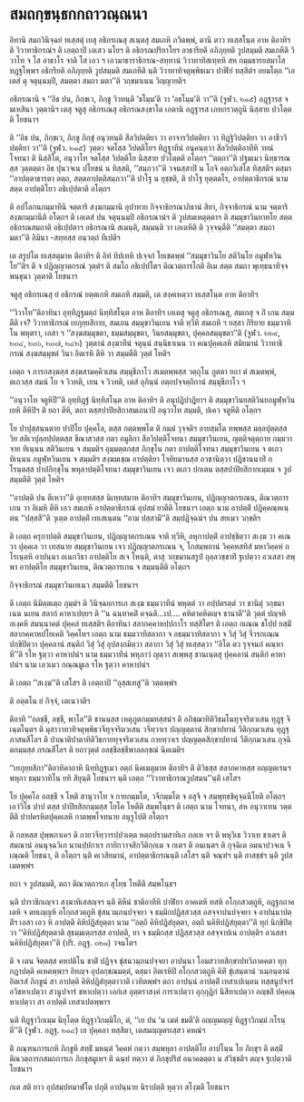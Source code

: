 <h1>สมถกฺขนฺธกกถาวณฺณนา</h1>
<p> อิทานิ สมถวินิจฺฉยํ ทเสฺสตุํ เยสุ อธิกรเณสุ สเนฺตสุ สมเถหิ ภวิตพฺพํ, ตานิ ตาว ทเสฺสโนฺต อาห ติอาทิฯ ติ วิวาทาธิกรณํฯ ติ เอตฺถาปิ เอเสว นโยฯ ติ อธิกรณปริยาโยฯ อาธารียติ อภิภุยฺยติ วูปสมฺมติ สมเถหีติ  วิวาโท จ โส อาธาโร จาติ  โส เอว ฯ เอวมาธาราธิกรณ-สทฺทานํ วิวาทาทิสเทฺทหิ สห กมฺมธารยสมาโส ทฎฺฐโพฺพฯ อธิกรียติ อภิภุยฺยติ วูปสมฺมติ สมเถหีติ นฺติ วิวาทาทิจตุพฺพิธเมว ปาฬิยํ ทสฺสิตํฯ อยมโตฺถ ‘‘เอเตสํ ตุ จตุนฺนมฺปิ, สมตฺตา สมถา มตา’’ติ วกฺขมาเนน วิญฺญายติฯ</p>


<p>  อธิกรณานิ จ ‘‘อิธ ปน, ภิกฺขเว, ภิกฺขู วิวทนฺติ ‘ธโมฺม’ติ วา ‘อธโมฺม’ติ วา’’ติ (จูฬว. ๒๑๕) อฎฺฐารส  จ มเหสินา วุตฺตานิฯ  เตสุ จตูสุ อธิกรเณสุ  อธิกรณสงฺขาโต เอตานิ อฎฺฐารส เภทกรวตฺถูนิ  นิสฺสาย ปวโตฺตติ โยชนาฯ</p>


<p> ติ ‘‘อิธ ปน, ภิกฺขเว, ภิกฺขู ภิกฺขุํ อนุวทนฺติ สีลวิปตฺติยา วา อาจารวิปตฺติยา วา  ทิฎฺฐิวิปตฺติยา วา อาชีววิปตฺติยา วา’’ติ (จูฬว. ๒๑๕) วุตฺตา จตโสฺส วิปตฺติโยฯ ทิฎฺฐาทีนํ อนุคนฺตฺวา สีลวิปตฺติอาทีหิ วทนํ โจทนา ติ นิสฺสิโต, อนุวาโท จตโสฺส วิปตฺติโย นิสฺสาย ปวโตฺตติ อโตฺถฯ ‘‘ตตฺถา’’ติ ปฐมเมว นิทฺธารณสฺส วุตฺตตฺตา อิธ ปุนวจเน ปโยชนํ น ทิสฺสติ, ‘‘สมฺภวา’’ติ วจนสฺสาปิ น โกจิ อตฺถวิเสโส ทิสฺสติฯ ตสฺมา ‘‘อาปตฺตาธารตา ตตฺถ, สตฺตอาปตฺติสมฺภวา’’ติ ปาโฐ น ยุชฺชติ, ติ ปาโฐ  ยุตฺตตโร,  อาปตฺตาธิกรณํ นาม  สตฺต อาปตฺติโยว อธิเปฺปตาติ อโตฺถฯ</p>


<p> ติ อปโลกนกมฺมาทีนิ จตฺตาริ สงฺฆกมฺมานิ อุปาทาย กิจฺจาธิกรณาภิธานํ สิยา, กิจฺจาธิกรณํ นาม จตฺตาริ สงฺฆกมฺมานีติ อโตฺถฯ ติ เอเตสํ ปน จตุนฺนมฺปิ อธิกรณานํฯ ติ วูปสมเหตุตฺตาฯ ติ สมฺมุขาวินยาทโย สตฺต อธิกรณสมถาติ อธิเปฺปตาฯ อธิกรณานิ สเมนฺติ, สมฺมนฺติ วา เอเตหีติ ติ วุจฺจนฺตีติ ‘‘สมตฺตา สมถา มตา’’ติ อิมินา -สทฺทสฺส อนฺวตฺถํ ทีเปติฯ</p>


<p> เต สรูปโต ทเสฺสตุมาห ติอาทิฯ ติ อิทํ ทิปเทหิ ปเจฺจกํ โยเชตพฺพํ ‘‘สมฺมุขาวินโย สติวินโย อมูฬฺหวินโย’’ติฯ ติ จ ปฎิญฺญาตกรณํ วุตฺตํฯ ติ สมโถ อธิเปฺปโตฯ ติณวตฺถารโกติ อิเม สตฺต สมถา พุเทฺธนาทิจฺจพนฺธุนา วุตฺตาติ โยชนาฯ</p>


<p> จตูสุ  อธิกรเณสุ ยํ อธิกรณํ ยตฺตเกหิ สมเถหิ สมฺมติ, เต สงฺคเหตฺวา ทเสฺสโนฺต อาห ติอาทิฯ</p>


<p> ‘‘วิวาโท’’ติอาทินา อุทฺทิฎฺฐมตฺถํ นิทฺทิสโนฺต อาห ติอาทิฯ  เอเตสุ จตูสุ อธิกรเณสุ, สมเถสุ จ กิํ เกน สมฺมตีติ เจ?  วิวาทาธิกรณํ  เยภุยฺยสิกาย,  สมเถน สมฺมุขาวินเยน จาติ ทฺวีหิ สมเถหิ ฯ ยสฺสา กิริยาย ธมฺมวาทิโน พหุตรา, เอสา ฯ ‘‘สงฺฆสมฺมุขตา, ธมฺมสมฺมุขตา, วินยสมฺมุขตา, ปุคฺคลสมฺมุขตา’’ติ (จูฬว. ๒๒๙, ๒๓๔, ๒๓๖, ๒๓๗, ๒๔๒) วุตฺตานํ สงฺฆาทีนํ จตุนฺนํ สนฺนิธาเนน วา คณปุคฺคเลหิ สมิยมานํ วิวาทาธิกรณํ สงฺฆสมฺมุขตํ วินา อิตเรหิ ตีหิ วา สมฺมตีติ วุตฺตํ โหติฯ</p>


<p>เอตฺถ จ การกสงฺฆสฺส สงฺฆสามคฺคิวเสน สมฺมุขีภาโว  สเมตพฺพสฺส วตฺถุโน  ภูตตา  ยถา ตํ สเมตพฺพํ, ตเถวสฺส สมนํ  โย จ วิวทติ, เยน จ วิวทติ, เตสํ อุภินฺนํ อตฺถปจฺจตฺถิกานํ สมฺมุขีภาโว ฯ</p>


<p>‘‘อนุวาโท จตูหิปี’’ติ อุทฺทิฎฺฐํ นิทฺทิสโนฺต อาห ติอาทิฯ ติ อนุปฎิปาฎิยาฯ ติ สมฺมุขาวินยสติวินยอมูฬฺหวินเยหิ ตีหิปิฯ ติ ยถา ตีหิ, ตถา  ตสฺสปาปิยสิกาสมเถนาปิ อนุวาโท สมฺมติ, ปเคว จตูหีติ อโตฺถฯ</p>


<p>โย ปาปุสฺสนฺนตาย ปาปิโย ปุคฺคโล, ตสฺส กตฺตพฺพโต ติ กมฺมํ วุจฺจติฯ อายสฺมโต ทพฺพสฺส  มลฺลปุตฺตสฺส วิย สติเวปุลฺลปฺปตฺตสฺส ขีณาสวสฺส กตา อมูลิกา สีลวิปตฺติโจทนา สมฺมุขาวินเยน, ญตฺติจตุตฺถาย กมฺมวาจาย ทิเนฺนน สติวินเยน จ สมฺมติฯ อุมฺมตฺตกสฺส ภิกฺขุโน กตา อาปตฺติโจทนา สมฺมุขาวินเยน จ ตเถว ทิเนฺนน อมูฬฺหวินเยน จ สมฺมติฯ สงฺฆมเชฺฌ อาปตฺติยา โจทิยมานสฺส อวชานิตฺวา ปฎิชานนาทิํ กโรนฺตสฺส ปาปภิกฺขุโน พหุลาปตฺติโจทนา สมฺมุขาวินเยน เจว ตเถว ปกเตน ตสฺสปาปิยสิกากเมฺมน จ วูปสมฺมตีติ วุตฺตํ โหติฯ</p>


<p>‘‘อาปตฺติ ปน ตีเหวา’’ติ อุเทฺทสสฺส นิเทฺทสมาห ติอาทิฯ  สมฺมุขาวินเยน,  ปฎิญฺญาตกรเณน, ติณวตฺถารเกน วา อิเมหิ ตีหิ เอว สมเถหิ  อาปตฺตาธิกรณํ อุปสมํ ยาตีติ โยชนาฯ เอตฺถ  นาม อาปตฺติํ ปฎิคฺคณฺหเนฺตน ‘‘ปสฺสสี’’ติ วุเตฺต อาปตฺติํ เทเสเนฺตน ‘‘อาม ปสฺสามี’’ติ สมฺปฎิจฺฉนํฯ  ปน สยเมว วกฺขติฯ</p>


<p>ติ เอตฺถ ครุกาปตฺติ สมฺมุขาวินเยน, ปฎิญฺญาตกรเณน จาติ ทฺวีหิ, ลหุกาปตฺติํ อาปชฺชิตฺวา สเงฺฆ วา คเณ วา ปุคฺคเล วา เทสนาย สมฺมุขาวินเยน เจว ปฎิญฺญาตกรเณน จ, โกสมฺพกานํ วิคฺคหสทิสํ มหาวิคฺคหํ กโรเนฺตหิ อาปนฺนา อเนกวิธา อาปตฺติโย สเจ โหนฺติ, ตาสุ วกฺขมานสรูปํ ถุลฺลวชฺชาทิํ ฐเปตฺวา อวเสสา สพฺพา อาปตฺติโย สมฺมุขาวินเยน, ติณวตฺถารเกน จ สมฺมนฺตีติ อโตฺถฯ</p>


<p>  กิจฺจาธิกรณํ  สมฺมุขาวินเยเนว สมฺมตีติ โยชนาฯ</p>


<p> ติ  เอตฺถ นิมิตฺตเตฺถ ภุมฺมํฯ ติ วินิจฺฉยการเก สเงฺฆ ธมฺมวาทีนํ พหุตฺตํ วา อปฺปตรตฺตํ วา ชานิตุํ วกฺขมาเนน นเยน สลากํ คาหาเปยฺยฯ ติ ‘‘น ฉนฺทาคติํ คจฺฉติ…เป.… คหิตาคหิตญฺจ ชานาตี’’ติ วุตฺตํ ปญฺจหิ อเงฺคหิ สมนฺนาคตํ ปุคฺคลํ ทเสฺสติฯ ติอาทินา สลากคฺคาหปฺปกาโร ทสฺสิโตฯ ติ เอตฺถ กเณฺณ ชโปฺป ยสฺมิํ สลากคฺคาหปโยเคติ วิคฺคโหฯ เอตฺถ  นาม ธมฺมวาทิสลากา จ อธมฺมวาทิสลากา จ วิสุํ วิสุํ จีวรกเณฺณ ปกฺขิปิตฺวา ปุคฺคลานํ สนฺติกํ วิสุํ วิสุํ อุปสงฺกมิตฺวา สลากา วิสุํ วิสุํ ทเสฺสตฺวา ‘‘อิโต ตว รุจฺจนกํ คณฺหาหี’’ติ รโห ฐตฺวา คาหาปนํฯ  นาม ธมฺมวาทีนํ พหุภาวํ ญตฺวา สเพฺพสุ ชานเนฺตสุ ปุคฺคลานํ สนฺติกํ คาหาปนํฯ  นาม เอวเมว กณฺณมูเล รโห ฐตฺวา คาหาปนํฯ</p>


<p> ติ เอตฺถ ‘‘สเงฺฆ’’ติ เสโสฯ ติ เอตฺถาปิ ‘‘อุสฺสเทสู’’ติ วตฺตพฺพํฯ</p>


<p> ติ อตฺตโน ยํ กิจฺจํ, เตเนวาติฯ</p>


<p> ติอาทิ ‘‘อลชฺชี, ลชฺชี, พาโล’’ติ ชานนสฺส เหตุภูตกมฺมทสฺสนํฯ ติ อภิชฺฌาทิติวิธมโนทุจฺจริตวเสน ทุฎฺฐุ จิเนฺตโนฺตฯ ติ มุสาวาทาทิจตุพฺพิธวจีทุจฺจริตวเสน วจีทฺวาเร ปญฺญตฺตานํ สิกฺขาปทานํ วีติกฺกมวเสน ทุฎฺฐุ ภาสนสีโลฯ ติ ปาณาติปาตาทิติวิธกายทุจฺจริตวเสน กายทฺวาเร  ปญฺญตฺตสิกฺขาปทานํ วีติกฺกมวเสน กุจฺฉิตกมฺมสฺส กรณสีโลฯ ติ ยถาวุตฺตํ อลชฺชีลชฺชีพาลลกฺขณํ นิคเมติฯ</p>


<p> ‘‘เยภุยฺยสิกา’’ติอาทิคาถาหิ นิทฺทิฎฺฐเมว อตฺถํ นิคเมตุมาห ติอาทิฯ ติ ติวิธสฺส สลากคาหสฺส อญฺญตเรนฯ พหุกา ธมฺมวาทิโน ยทิ สิยุนฺติ โยชนาฯ นฺติ เอตฺถ ‘‘วิวาทาธิกรณวูปสมน’’นฺติ เสโสฯ</p>


<p> โย  ปุคฺคโล อลชฺชี จ โหติ สานุวาโท จ  กายกมฺมโต, วจีกมฺมโต จ อสุจิ จ สมฺพุทฺธชิคุจฺฉนีโยติ อโตฺถฯ  เอวํวิโธ ปาป ตสฺส ปาปิยสิกกมฺมสฺส โยโค โหตีติ สมฺพโนฺธฯ ติ เอตฺถ  นาม โจทนา, สห อนุวาเทน วตฺตตีติ  ปาปครหิตปุคฺคเลหิ กาตพฺพโจทนาย อนุรูโปติ อโตฺถฯ</p>


<p> ติ กลหสฺส ปุพฺพภาเคฯ ติ กายวจีทฺวารปฺปวเตฺต หตฺถปรามสาทิเก กลเห จฯ ติ พหุวิเธ วิวาเท ชาเตฯ ติ สมณานํ อนนุจฺฉวิเก นานปฺปกาเร กายิกวาจสิกวีติกฺกเม จ กเตฯ ติ อนเนฺตฯ ติ กุจฺฉิเต อมนาปวจเน จิเณฺณติ โยชนา, ติ อโตฺถฯ นฺติ คเวสิยมานํ, อาปตฺตาธิกรณนฺติ เสโสฯ นฺติ จณฺฑํฯ นฺติ อาสชฺชํฯ นฺติ วูปสเมตพฺพํฯ</p>


<p> ยถา จ วูปสมฺมติ, ตถา ติณวตฺถารเก สุโทฺธ โหตีติ สมฺพโนฺธฯ</p>


<p>นฺติ  ปาราชิกเญฺจว สงฺฆาทิเสสญฺจฯ นฺติ คิหีนํ ชาติอาทีหิ ปาฬิยา อาคเตหิ ทสหิ อโกฺกสวตฺถูหิ, อฎฺฐกถาคเตหิ จ ตทเญฺญหิ อโกฺกสวตฺถูหิ ขุํสนวมฺภนปจฺจยา จ ธมฺมิกปฎิสฺสวสฺส อสจฺจาปนปจฺจยา จ อาปนฺนาปตฺติํฯ เอสา เอว หิ อาปตฺติ คิหิปฎิสํยุตฺตา นาม  ‘‘อตฺถิ คิหิปฎิสํยุตฺตา, อตฺถิ นคิหิปฎิสํยุตฺตา’’ติ ทุกํ นิกฺขิปิตฺวา ‘‘คิหิปฎิสํยุตฺตาติ สุธมฺมเตฺถรสฺส อาปตฺติ, ยา จ ธมฺมิกสฺส ปฎิสฺสวสฺส อสจฺจาปเน อาปตฺติฯ อวเสสา นคิหิปฎิสํยุตฺตา’’ติ (ปริ. อฎฺฐ. ๓๒๑) วจนโตฯ</p>


<p>ติ จ เตน จิตฺตสฺส คหปติโน ชาติํ ปฎิจฺจ ขุํสนวมฺภนปจฺจยา อาปนฺนา โอมสวาทสิกฺขาปทวิภาคคตา ทุกฺกฎาปตฺติ คเหตพฺพาฯ อิทญฺจ อุปลกฺขณมตฺตํ, ตสฺมา อิตเรหิปิ อโกฺกสวตฺถูหิ คิหิํ ขุํเสนฺตานํ วเมฺภนฺตานํ อิตเรสํ ภิกฺขูนํ สา อาปตฺติ คิหิปฎิสํยุตฺตาวาติ เวทิตพฺพํฯ ตถา อาปนฺนํ อาปตฺติํ เทสาเปเนฺตน ทสฺสนูปจารํ อวิชหาเปตฺวา สวนูปจารํ ชหาเปตฺวา เอกํเส อุตฺตราสงฺคํ การาเปตฺวา อุกฺกุฎิกํ นิสีทาเปตฺวา อญฺชลิํ ปคฺคณฺหาเปตฺวา สา อาปตฺติ เทสาเปตพฺพาฯ</p>


<p>นฺติ  ทิฎฺฐาวิกเมฺม นิยุโตฺต ทิฎฺฐาวิกมฺมิโก, ตํ,  ‘‘เย ปน ‘น เมตํ ขมตี’ติ อญฺญมญฺญํ ทิฎฺฐาวิกมฺมํ กโรนฺตี’’ติ (จูฬว. อฎฺฐ. ๒๑๔) เย ปุคฺคลา ทสฺสิตา, เตสมญฺญตรเสฺสว คหณํฯ</p>


<p>ติ ภณฺฑนการเกหิ ภิกฺขูหิ สทฺธิํ มหนฺตํ วิคฺคหํ กตฺวา สมฺพหุลา อาปตฺติโย อาปโนฺน โย ภิกฺขุฯ ติ ตสฺมิํ ติณวตฺถารกสมถการเก ภิกฺขุสมูเหฯ ติ ฉนฺทํ ทตฺวา ตํ ภิกฺขุปริสํ อนาคตตฺตา น สํวิชฺชติฯ ตญฺจ ฐเปตฺวาติ โยชนาฯ</p>


<p>  กเต สติ ยาว อุปสมฺปทมาฬโต ปภุติ อาปนฺนาย  นิราปตฺติ หุตฺวา  สโงฺฆติ โยชนาฯ</p>

</p>






